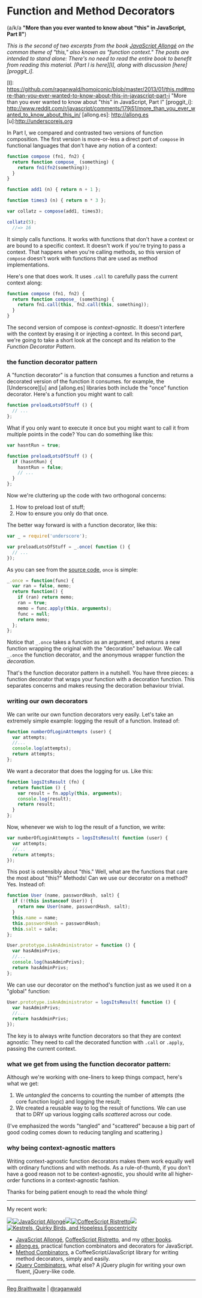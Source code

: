 # Function and Method Decorators

(a/k/a **"More than you ever wanted to know about "this" in JavaScript, Part II"**)

*This is the second of two excerpts from the book [JavaScript Allongé][ja] on the common theme of "this," also known as "function context." The posts are intended to stand alone: There's no need to read the entire book to benefit from reading this material. [Part I is here][I], along with discussion [here][proggit_i].*

[ja]: http://leanpub.com/javascript-allonge
[I]: https://github.com/raganwald/homoiconic/blob/master/2013/01/this.md#more-than-you-ever-wanted-to-know-about-this-in-javascript-part-i "More than you ever wanted to know about "this" in JavaScript, Part I"
[proggit_i]: http://www.reddit.com/r/javascript/comments/179j51/more_than_you_ever_wanted_to_know_about_this_in/
[allong.es]: http://allong.es
[u]:http://underscorejs.org

In Part I, we compared and contrasted two versions of function composition. The first version is more-or-less a direct port of `compose` in functional languages that don't have any notion of a context:

```javascript
function compose (fn1, fn2) {
  return function compose_ (something) {
    return fn1(fn2(something));
  }
}

function add1 (n) { return n + 1 };

function times3 (n) { return n * 3 };

var collatz = compose(add1, times3);

collatz(5);
  //=> 16
```

It simply calls functions. It works with functions that don't have a context or are bound to a specific context. It doesn't work if you're trying to pass a context. That happens when you're calling methods, so this version of `compose` doesn't work with functions that are used as method implementations.

Here's one that does work. It uses `.call` to carefully pass the current context along:

```javascript
function compose (fn1, fn2) {
  return function compose_ (something) {
    return fn1.call(this, fn2.call(this, something));
  }
}
```

The second version of compose is *context-agnostic*. It doesn't interfere with the context by erasing it or injecting a context. In this second part, we're going to take a short look at the concept and its relation to the *Function Decorator Pattern*.

### the function decorator pattern

A "function decorator" is a function that consumes a function and returns a decorated version of the function it consumes. for example, the [Underscore][u] and [allong.es] libraries both include the "once" function decorator. Here's a function you might want to call:

```javascript
function preloadLotsOfStuff () {
  // ...
};
```

What if you only want to execute it once but you might want to call it from multiple points in the code? You can do something like this:

```javascript
var hasntRun = true;

function preloadLotsOfStuff () {
  if (hasntRun) {
    hasntRun = false;
    // ...
  }
};
```

Now we're cluttering up the code with two orthogonal concerns:

1. How to preload lost of stuff;
2. How to ensure you only do that once.

The better way forward is with a function decorator, like this:

```javascript
var _ = require('underscore');

var preloadLotsOfStuff = _.once( function () {
  // ...
});
```

As you can see from the [source code](http://underscorejs.org/docs/underscore.html), `once` is simple:

```javascript
_.once = function(func) {
  var ran = false, memo;
  return function() {
    if (ran) return memo;
    ran = true;
    memo = func.apply(this, arguments);
    func = null;
    return memo;
  };
};
```
Notice that `_.once` takes a function as an argument, and returns a new function wrapping the original with the "decoration" behaviour. We call `_.once` the function decorator, and the anonymous wrapper function the *decoration*.

That's the function decorator pattern in a nutshell. You have three pieces: a function decorator that wraps your function with a decoration function. This separates concerns and makes reusing the decoration behaviour trivial.

### writing our own decorators

We can write our own function decorators very easily. Let's take an extremely simple example: logging the result of a function. Instead of:

```javascript
function numberOfLoginAttempts (user) {
  var attempts;
  //...
  console.log(attempts);
  return attempts;
};
```

We want a decorator that does the logging for us. Like this:

```javascript
function logsItsResult (fn) {
  return function () {
    var result = fn.apply(this, arguments);
    console.log(result);
    return result;
  }
};
```

Now, whenever we wish to log the result of a function, we write:

```javascript
var numberOfLoginAttempts = logsItsResult( function (user) {
  var attempts;
  //...
  return attempts;
});
```

This post is ostensibly about "this." Well, what are the functions that care the most about "this?" Methods! Can we use our decorator on a method? Yes. Instead of:

```javascript
function User (name, passwordHash, salt) {
  if (!(this instanceof User)) {
    return new User(name, passwordHash, salt);
  }
  this.name = name;
  this.passwordHash = passwordHash;
  this.salt = sale;
};

User.prototype.isAnAdministrator = function () {
  var hasAdminPrivs;
  //...
  console.log(hasAdminPrivs);
  return hasAdminPrivs;
};
```

We can use our decorator on the method's function just as we used it on a "global" function:

```javascript
User.prototype.isAnAdministrator = logsItsResult( function () {
  var hasAdminPrivs;
  //...
  return hasAdminPrivs;
});
```

The key is to always write function decorators so that they are context agnostic: They need to call the decorated function with `.call` or `.apply`, passing the current context.

### what we get from using the function decorator pattern:

Although we're working with one-liners to keep things compact, here's what we get:

1. We *untangled* the concerns to counting the number of attempts (the core function logic) and logging the result;
2. We created a reusable way to log the result of functions. We can use that to DRY up various logging calls *scattered* across our code.

(I've emphasized the words "tangled" and "scattered" because a big part of good coding comes down to reducing tangling and scattering.)

### why being context-agnostic matters

Writing context-agnostic function decorators makes them work equally well with ordinary functions and with methods. As a rule-of-thumb, if you don't have a good reason not to be context-agnostic, you should write all higher-order functions in a context-agnostic fashion.

Thanks for being patient enough to read the whole thing!

---

My recent work:

![](http://i.minus.com/iL337yTdgFj7.png)[![JavaScript Allongé](http://i.minus.com/iW2E1A8M5UWe6.jpeg)][ja]![](http://i.minus.com/iL337yTdgFj7.png)[![CoffeeScript Ristretto](http://i.minus.com/iMmGxzIZkHSLD.jpeg)](http://leanpub.com/coffeescript-ristretto "CoffeeScript Ristretto")![](http://i.minus.com/iL337yTdgFj7.png)[![Kestrels, Quirky Birds, and Hopeless Egocentricity](http://i.minus.com/ibw1f1ARQ4bhi1.jpeg)](http://leanpub.com/combinators "Kestrels, Quirky Birds, and Hopeless Egocentricity")

* [JavaScript Allongé](http://leanpub.com/javascript-allonge), [CoffeeScript Ristretto](http://leanpub.com/coffeescript-ristretto), and my [other books](http://leanpub.com/u/raganwald).
* [allong.es](http://allong.es), practical function combinators and decorators for JavaScript.
* [Method Combinators](https://github.com/raganwald/method-combinators), a CoffeeScript/JavaScript library for writing method decorators, simply and easily.
* [jQuery Combinators](http://github.com/raganwald/jquery-combinators), what else? A jQuery plugin for writing your own fluent, jQuery-like code. 

[ja]: http://leanpub.com/javascript-allonge "JavaScript Allongé"

---

[Reg Braithwaite](http://braythwayt.com) | [@raganwald](http://twitter.com/raganwald)
